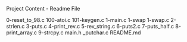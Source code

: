 Project Content - Readme File

0-reset_to_98.c
100-atoi.c
101-keygen.c
1-main.c
1-swap
1-swap.c
2-strlen.c
3-puts.c
4-print_rev.c
5-rev_string.c
6-puts2.c
7-puts_half.c
8-print_array.c
9-strcpy.c
main.h
_putchar.c
README.md
